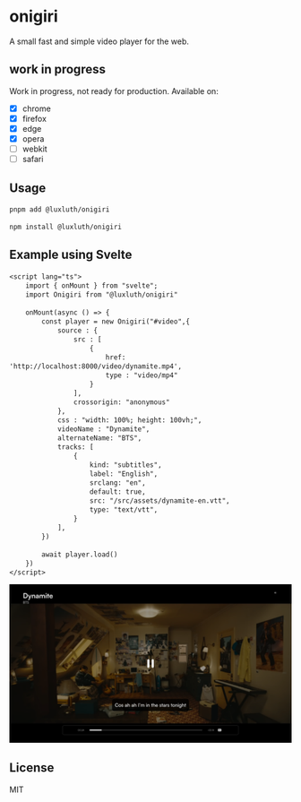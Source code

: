 # onigiri

A small fast and simple video player for the web.

## work in progress

Work in progress, not ready for production.
Available on:

- [X] chrome
- [X] firefox
- [X] edge
- [X] opera
- [ ] webkit
- [ ] safari

## Usage

```bash
pnpm add @luxluth/onigiri

```
```bash
npm install @luxluth/onigiri

```

## Example using Svelte

```svelte
<script lang="ts">
    import { onMount } from "svelte";
    import Onigiri from "@luxluth/onigiri"

    onMount(async () => {
        const player = new Onigiri("#video",{
            source : {
                src : [
                    {
                        href: 'http://localhost:8000/video/dynamite.mp4',
                        type : "video/mp4"
                    }
                ],
                crossorigin: "anonymous"
            },
            css : "width: 100%; height: 100vh;",
            videoName : "Dynamite",
            alternateName: "BTS",
            tracks: [
                {
                    kind: "subtitles",
                    label: "English",
                    srclang: "en",
                    default: true,
                    src: "/src/assets/dynamite-en.vtt",
                    type: "text/vtt",
                }
            ],
        })

        await player.load()
    })
</script>
```

![example](https://raw.githubusercontent.com/luxluth/onigiri/main/assets/exemple4.png)

## License

MIT
